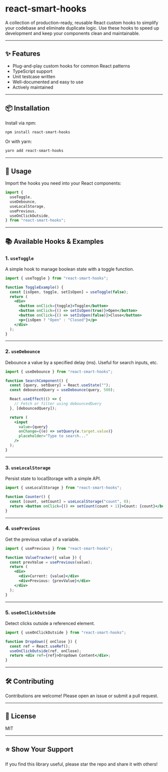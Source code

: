 # react-smart-hooks

A collection of production-ready, reusable React custom hooks to simplify your codebase and eliminate duplicate logic. Use these hooks to speed up development and keep your components clean and maintainable.

---

## ✨ Features

- Plug-and-play custom hooks for common React patterns
- TypeScript support
- Unit testcase written
- Well-documented and easy to use
- Actively maintained

---

## 📦 Installation

Install via npm:

```bash
npm install react-smart-hooks
```

Or with yarn:

```bash
yarn add react-smart-hooks
```

---

## 🚀 Usage

Import the hooks you need into your React components:

```jsx
import {
  useToggle,
  useDebounce,
  useLocalStorage,
  usePrevious,
  useOnClickOutside,
} from "react-smart-hooks";
```

---

## 📚 Available Hooks & Examples

### 1. `useToggle`

A simple hook to manage boolean state with a toggle function.

```jsx
import { useToggle } from "react-smart-hooks";

function ToggleExample() {
  const [isOpen, toggle, setIsOpen] = useToggle(false);
  return (
    <div>
      <button onClick={toggle}>Toggle</button>
      <button onClick={() => setIsOpen(true)}>Open</button>
      <button onClick={() => setIsOpen(false)}>Close</button>
      <p>{isOpen ? "Open" : "Closed"}</p>
    </div>
  );
}
```

---

### 2. `useDebounce`

Debounce a value by a specified delay (ms). Useful for search inputs, etc.

```jsx
import { useDebounce } from "react-smart-hooks";

function SearchComponent() {
  const [query, setQuery] = React.useState("");
  const debouncedQuery = useDebounce(query, 500);

  React.useEffect(() => {
    // Fetch or filter using debouncedQuery
  }, [debouncedQuery]);

  return (
    <input
      value={query}
      onChange={(e) => setQuery(e.target.value)}
      placeholder="Type to search..."
    />
  );
}
```

---

### 3. `useLocalStorage`

Persist state to localStorage with a simple API.

```jsx
import { useLocalStorage } from "react-smart-hooks";

function Counter() {
  const [count, setCount] = useLocalStorage("count", 0);
  return <button onClick={() => setCount(count + 1)}>Count: {count}</button>;
}
```

---

### 4. `usePrevious`

Get the previous value of a variable.

```jsx
import { usePrevious } from "react-smart-hooks";

function ValueTracker({ value }) {
  const prevValue = usePrevious(value);
  return (
    <div>
      <div>Current: {value}</div>
      <div>Previous: {prevValue}</div>
    </div>
  );
}
```

---

### 5. `useOnClickOutside`

Detect clicks outside a referenced element.

```jsx
import { useOnClickOutside } from "react-smart-hooks";

function Dropdown({ onClose }) {
  const ref = React.useRef();
  useOnClickOutside(ref, onClose);
  return <div ref={ref}>Dropdown Content</div>;
}
```

---

## 🛠️ Contributing

Contributions are welcome! Please open an issue or submit a pull request.

---

## 📄 License

MIT

---

## ⭐️ Show Your Support

If you find this library useful, please star the repo and share it with others!
